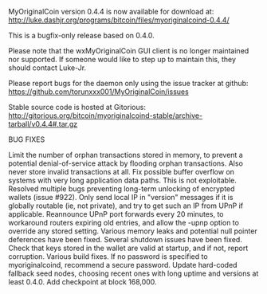 MyOriginalCoin version 0.4.4 is now available for download at:
http://luke.dashjr.org/programs/bitcoin/files/myoriginalcoind-0.4.4/

This is a bugfix-only release based on 0.4.0.

Please note that the wxMyOriginalCoin GUI client is no longer maintained nor supported. If someone would like to step up to maintain this, they should contact Luke-Jr.

Please report bugs for the daemon only using the issue tracker at github:
https://github.com/torunxxx001/MyOriginalCoin/issues

Stable source code is hosted at Gitorious:
http://gitorious.org/bitcoin/myoriginalcoind-stable/archive-tarball/v0.4.4#.tar.gz

BUG FIXES

Limit the number of orphan transactions stored in memory, to prevent a potential denial-of-service attack by flooding orphan transactions. Also never store invalid transactions at all.
Fix possible buffer overflow on systems with very long application data paths. This is not exploitable.
Resolved multiple bugs preventing long-term unlocking of encrypted wallets (issue #922).
Only send local IP in "version" messages if it is globally routable (ie, not private), and try to get such an IP from UPnP if applicable.
Reannounce UPnP port forwards every 20 minutes, to workaround routers expiring old entries, and allow the -upnp option to override any stored setting.
Various memory leaks and potential null pointer deferences have been
fixed.
Several shutdown issues have been fixed.
Check that keys stored in the wallet are valid at startup, and if not,
report corruption.
Various build fixes.
If no password is specified to myoriginalcoind, recommend a secure password.
Update hard-coded fallback seed nodes, choosing recent ones with long uptime and versions at least 0.4.0.
Add checkpoint at block 168,000.

